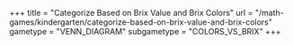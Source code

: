 +++
title = "Categorize Based on Brix Value and Brix Colors"
url = "/math-games/kindergarten/categorize-based-on-brix-value-and-brix-colors"
gametype = "VENN_DIAGRAM"
subgametype = "COLORS_VS_BRIX"
+++